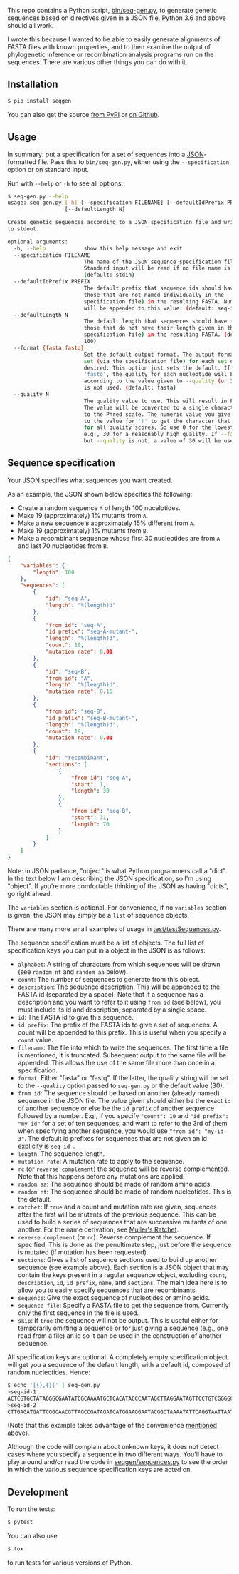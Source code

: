 This repo contains a Python script, [bin/seq-gen.py](bin/seq-gen.py), to
generate genetic sequences based on directives given in a JSON file.
Python 3.6 and above should all work.

I wrote this because I wanted to be able to easily generate alignments of
FASTA files with known properties, and to then examine the output of
phylogenetic inference or recombination analysis programs run on the
sequences. There are various other things you can do with it.

## Installation

```sh
$ pip install seqgen
```

You can also get the source
[from PyPI](https://pypi.org/project/seqgen/) or
[on Github](https://github.com/acorg/seqgen).

## Usage

In summary: put a specification for a set of sequences into a
[JSON](http://json.org/)-formatted file. Pass this to `bin/seq-gen.py`,
either using the `--specification` option or on standard input.

Run with `--help` or `-h` to see all options:

```sh
$ seq-gen.py --help
usage: seq-gen.py [-h] [--specification FILENAME] [--defaultIdPrefix PREFIX]
                  [--defaultLength N]

Create genetic sequences according to a JSON specification file and write them
to stdout.

optional arguments:
  -h, --help            show this help message and exit
  --specification FILENAME
                        The name of the JSON sequence specification file.
                        Standard input will be read if no file name is given.
                        (default: stdin)
  --defaultIdPrefix PREFIX
                        The default prefix that sequence ids should have (for
                        those that are not named individually in the
                        specification file) in the resulting FASTA. Numbers
                        will be appended to this value. (default: seq-id-)
  --defaultLength N
                        The default length that sequences should have (for
                        those that do not have their length given in the
                        specification file) in the resulting FASTA. (default:
                        100)
  --format {fasta,fastq}
                        Set the default output format. The output format can be
                        set (via the specification file) for each set of reads, if
                        desired. This option just sets the default. If the format is
                        'fastq', the quality for each nucleotide will be a constant,
                        according to the value given to --quality (or 30 if --quality
                        is not used. (default: fasta)
  --quality N
                        The quality value to use. This will result in FASTQ output.
                        The value will be converted to a single character, according
                        to the Phred scale. The numeric value you give will be added
                        to the value for '!' to get the character that will be used
                        for all quality scores. So use 0 for the lowest quality or,
                        e.g., 30 for a reasonably high quality. If --fastq is used
                        but --quality is not, a value of 30 will be used. (default: None)
```

## Sequence specification

Your JSON specifies what sequences you want created.

As an example, the JSON shown below specifies the following:

* Create a random sequence `A` of length 100 nucelotides.
* Make 19 (approximately) 1% mutants from `A`.
* Make a new sequence `B` approximately 15% different from `A`.
* Make 19 (approximately) 1% mutants from `B`.
* Make a recombinant sequence whose first 30 nucleotides are from `A`
  and last 70 nucleotides from `B`.

```json
{
    "variables": {
        "length": 100
    },
    "sequences": [
        {
            "id": "seq-A",
            "length": "%(length)d"
        },
        {
            "from id": "seq-A",
            "id prefix": "seq-A-mutant-",
            "length": "%(length)d",
            "count": 19,
            "mutation rate": 0.01
        },
        {
            "id": "seq-B",
            "from id": "A",
            "length": "%(length)d",
            "mutation rate": 0.15
        },
        {
            "from id": "seq-B",
            "id prefix": "seq-B-mutant-",
            "length": "%(length)d",
            "count": 19,
            "mutation rate": 0.01
        },
        {
            "id": "recombinant",
            "sections": [
                {
                    "from id": "seq-A",
                    "start": 1,
                    "length": 30
                },
                {
                    "from id": "seq-B",
                    "start": 31,
                    "length": 70
                }
            ]
        }
    ]
}
```

Note: in JSON parlance, "object" is what Python programmers call a
"dict". In the text below I am describing the JSON specification, so I'm
using "object". If you're more comfortable thinking of the JSON as having
"dicts", go right ahead.

<a id="convenience"></a>
The `variables` section is optional. For convenience, if no `variables`
section is given, the JSON may simply be a `list` of sequence objects.

There are many more small examples of usage in
[test/testSequences.py](test/testSequences.py).

The sequence specification must be a list of objects.  The full list of
specification keys you can put in a object in the JSON is as follows:

* `alphabet`: A string of characters from which sequences will be drawn
  (see `random nt` and `random aa` below).
* `count`: The number of sequences to generate from this object.
* `description`: The sequence description. This will be appended to the
  FASTA id (separated by a space). Note that if a sequence has a
  description and you want to refer to it using `from id` (see below), you
  must include its id and description, separated by a single space.
* `id`: The FASTA id to give this sequence.
* `id prefix`: The prefix of the FASTA ids to give a set of sequences. A
  count will be appended to this prefix. This is useful when you specify a
  `count` value.
* `filename`: The file into which to write the sequences. The first time
  a file is mentioned, it is truncated. Subsequent output to the same
  file will be appended. This allows the use of the same file more than
  once in a specification.
* `format`: Either "fasta" or "fastq". If the latter, the quality string
  will be set to the `--quality` option passed to `seq-gen.py` or the
  default value (30).
* `from id`: The sequence should be based on another (already named)
  sequence in the JSON file. The value given should either be the exact
  `id` of another sequence or else be the `id prefix` of another sequence
  followed by a number. E.g., if you specify `"count": 10` and `"id
  prefix": "my-id"` for a set of ten sequences, and want to refer to the
  3rd of them when specifying another sequence, you would use `"from id":
  "my-id-3"`. The default id prefixes for sequences that are not given an
  id explicity is `seq-id-`.
* `length`: The sequence length.
* `mutation rate`: A mutation rate to apply to the sequence.
* `rc` (or `reverse complement`) the sequence will be reverse complemented.
  Note that this happens before any mutations are applied.
* `random aa`: The sequence should be made of random amino acids.
* `random nt`: The sequence should be made of random nucleotides. This is
  the default.
* `ratchet`: If `true` and a count and mutation rate are given, sequences
  after the first will be mutants of the previous sequence. This can be
  used to build a series of sequences that are successive mutants of one
  another. For the name derivation, see
  [Muller's Ratchet](https://en.wikipedia.org/wiki/Muller's_ratchet).
* `reverse complement` (or `rc`). Reverse complement the sequence. If
  specified, This is done as the penultimate step, just before the sequence
  is mutated (if mutation has been requested).
* `sections`: Gives a list of sequence sections used to build up another
  sequence (see example above). Each section is a JSON object that may
  contain the keys present in a regular sequence object, excluding `count`,
  `description`, `id`, `id prefix`, `name`, and `sections`. The main idea
  here is to allow you to easily specify sequences that are recombinants.
* `sequence`: Give the exact sequence of nucleotides or amino acids.
* `sequence file`: Specify a FASTA file to get the sequence from. Currently
  only the first sequence in the file is used.
* `skip`: If `true` the sequence will not be output. This is useful either
  for temporarily omitting a sequence or for just giving a sequence (e.g.,
  one read from a file) an id so it can be used in the construction of
  another sequence.

All specification keys are optional. A completely empty specification
object will get you a sequence of the default length, with a default id,
composed of random nucleotides. Hence:

```sh
$ echo '[{},{}]' | seq-gen.py
>seq-id-1
ACTCGTGCTATAGGGCGAATATCGCAAAATGCTCACATACCCAATAGCTTAGGAATAGTTCCTGTCGGGGCGCTCGTTGATTTAAGTCAATGAGCATCCT
>seq-id-2
CTTGAGATGATTCGGCAACGTTAGCCGATAGATCATGGAAGGAATACGGCTAAAATATTCAGGTAATTAATGGATACGTCCTAGATAAGTAGAATCGAAT
```

(Note that this example takes advantage of the convenience <a
href="#convenience">mentioned above</a>).

Although the code will complain about unknown keys, it does not detect
cases where you specify a sequence in two different ways. You'll have to
play around and/or read the code in
[seqgen/sequences.py](seqgen/sequences.py) to see the order in which the
various sequence specification keys are acted on.

## Development

To run the tests:

```sh
$ pytest
```

You can also use

```sh
$ tox
```

to run tests for various versions of Python.
